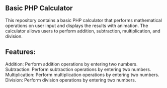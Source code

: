## Basic PHP Calculator

This repository contains a basic PHP calculator that performs mathematical operations on user input and displays the results with animation. The calculator allows users to perform addition, subtraction, multiplication, and division.

## Features:

Addition: Perform addition operations by entering two numbers.
Subtraction: Perform subtraction operations by entering two numbers.
Multiplication: Perform multiplication operations by entering two numbers.
Division: Perform division operations by entering two numbers.
